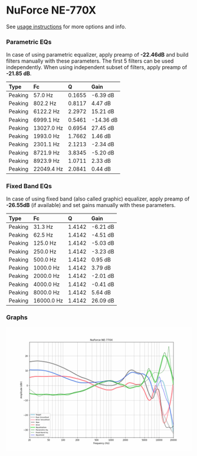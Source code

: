 # NuForce NE-770X
See [usage instructions](https://github.com/jaakkopasanen/AutoEq#usage) for more options and info.

### Parametric EQs
In case of using parametric equalizer, apply preamp of **-22.46dB** and build filters manually
with these parameters. The first 5 filters can be used independently.
When using independent subset of filters, apply preamp of **-21.85 dB**.

| Type    | Fc         |      Q | Gain      |
|:--------|:-----------|:-------|:----------|
| Peaking | 57.0 Hz    | 0.1655 | -6.39 dB  |
| Peaking | 802.2 Hz   | 0.8117 | 4.47 dB   |
| Peaking | 6122.2 Hz  | 2.2972 | 15.21 dB  |
| Peaking | 6999.1 Hz  | 0.5461 | -14.36 dB |
| Peaking | 13027.0 Hz | 0.6954 | 27.45 dB  |
| Peaking | 1993.0 Hz  | 1.7662 | 1.46 dB   |
| Peaking | 2301.1 Hz  | 2.1213 | -2.34 dB  |
| Peaking | 8721.9 Hz  | 3.8345 | -5.20 dB  |
| Peaking | 8923.9 Hz  | 1.0711 | 2.33 dB   |
| Peaking | 22049.4 Hz | 2.0841 | 0.44 dB   |

### Fixed Band EQs
In case of using fixed band (also called graphic) equalizer, apply preamp of **-26.55dB**
(if available) and set gains manually with these parameters.

| Type    | Fc         |      Q | Gain     |
|:--------|:-----------|:-------|:---------|
| Peaking | 31.3 Hz    | 1.4142 | -6.21 dB |
| Peaking | 62.5 Hz    | 1.4142 | -4.51 dB |
| Peaking | 125.0 Hz   | 1.4142 | -5.03 dB |
| Peaking | 250.0 Hz   | 1.4142 | -3.23 dB |
| Peaking | 500.0 Hz   | 1.4142 | 0.95 dB  |
| Peaking | 1000.0 Hz  | 1.4142 | 3.79 dB  |
| Peaking | 2000.0 Hz  | 1.4142 | -2.01 dB |
| Peaking | 4000.0 Hz  | 1.4142 | -0.41 dB |
| Peaking | 8000.0 Hz  | 1.4142 | 5.64 dB  |
| Peaking | 16000.0 Hz | 1.4142 | 26.09 dB |

### Graphs
![](./NuForce%20NE-770X.png)